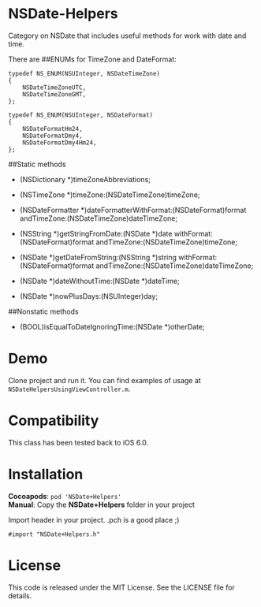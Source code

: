 NSDate-Helpers
==============

Category on NSDate that includes useful methods for work with date and time.

There are ##ENUMs for TimeZone and DateFormat:

```objc
typedef NS_ENUM(NSUInteger, NSDateTimeZone)
{
    NSDateTimeZoneUTC,
    NSDateTimeZoneGMT,
};

typedef NS_ENUM(NSUInteger, NSDateFormat)
{
    NSDateFormatHm24,
    NSDateFormatDmy4,
    NSDateFormatDmy4Hm24,
};
```

##Static methods
+ (NSDictionary *)timeZoneAbbreviations;
+ (NSTimeZone *)timeZone:(NSDateTimeZone)timeZone;
+ (NSDateFormatter *)dateFormatterWithFormat:(NSDateFormat)format andTimeZone:(NSDateTimeZone)dateTimeZone;

+ (NSString *)getStringFromDate:(NSDate *)date withFormat:(NSDateFormat)format andTimeZone:(NSDateTimeZone)timeZone;
+ (NSDate *)getDateFromString:(NSString *)string withFormat:(NSDateFormat)format andTimeZone:(NSDateTimeZone)dateTimeZone;

+ (NSDate *)dateWithoutTime:(NSDate *)dateTime;
+ (NSDate *)nowPlusDays:(NSUInteger)day;

##Nonstatic methods
- (BOOL)isEqualToDateIgnoringTime:(NSDate *)otherDate;


Demo
====

Clone project and run it. You can find examples of usage at `NSDateHelpersUsingViewController.m`.


Compatibility
=============

This class has been tested back to iOS 6.0.


Installation
============

__Cocoapods__: `pod 'NSDate+Helpers'`<br />
__Manual__: Copy the __NSDate+Helpers__ folder in your project<br />

Import header in your project. .pch is a good place ;)

    #import "NSDate+Helpers.h"

License
=======

This code is released under the MIT License. See the LICENSE file for
details.
